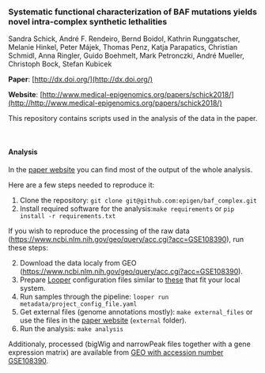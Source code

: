 <!--[![DOI](https://zenodo.org/badge/DOI/10.5281/zenodo.231352.svg)](https://doi.org/10.5281/zenodo.231352)-->

### Systematic functional characterization of BAF mutations yields novel intra-complex synthetic lethalities

Sandra Schick, André F. Rendeiro, Bernd Boidol, Kathrin Runggatscher, Melanie Hinkel, Peter Májek, Thomas Penz, Katja Parapatics, Christian Schmidl, Anna Ringler, Guido Boehmelt, Mark  Petronczki, André Mueller, Christoph Bock, Stefan Kubicek

**Paper**: [http://dx.doi.org/](http://dx.doi.org/)

**Website**: [http://www.medical-epigenomics.org/papers/schick2018/](http://http://www.medical-epigenomics.org/papers/schick2018/)

This repository contains scripts used in the analysis of the data in the paper.

<br>

#### Analysis

In the [paper website](http://http://www.medical-epigenomics.org/papers/schick2018/) you can find most of the output of the whole analysis.

Here are a few steps needed to reproduce it:

1. Clone the repository: `git clone git@github.com:epigen/baf_complex.git`
2. Install required software for the analysis:`make requirements` or `pip install -r requirements.txt`

If you wish to reproduce the processing of the raw data (https://www.ncbi.nlm.nih.gov/geo/query/acc.cgi?acc=GSE108390), run these steps:

2. Download the data localy from GEO (https://www.ncbi.nlm.nih.gov/geo/query/acc.cgi?acc=GSE108390).
3. Prepare [Looper](https://github.com/epigen/looper) configuration files similar to [these](metadata/project_config.yaml) that fit your local system.
4. Run samples through the pipeline: `looper run metadata/project_config_file.yaml`
5. Get external files (genome annotations mostly): `make external_files` or use the files in the [paper website](http://http://www.medical-epigenomics.org/papers/schick2018/) (`external` folder).
6. Run the analysis: `make analysis`

Additionaly, processed (bigWig and narrowPeak files together with a gene expression matrix) are available from [GEO with accession number GSE108390](http://www.ncbi.nlm.nih.gov/geo/query/acc.cgi?acc=GSE108390).
